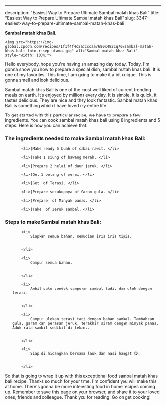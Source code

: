 ---
description: "Easiest Way to Prepare Ultimate Sambal matah khas Bali"
title: "Easiest Way to Prepare Ultimate Sambal matah khas Bali"
slug: 3347-easiest-way-to-prepare-ultimate-sambal-matah-khas-bali

<p>
	<strong>Sambal matah khas Bali</strong>. 
	
</p>
<p>
	
	<img src="https://img-global.cpcdn.com/recipes/1f1f4f4c2adcccaa/680x482cq70/sambal-matah-khas-bali-foto-resep-utama.jpg" alt="Sambal matah khas Bali" style="width: 100%;">
	
	
</p>
<p>
	Hello everybody, hope you're having an amazing day today. Today, I'm gonna show you how to prepare a special dish, sambal matah khas bali. It is one of my favorites. This time, I am going to make it a bit unique. This is gonna smell and look delicious.
</p>
	
<p>
	Sambal matah khas Bali is one of the most well liked of current trending meals on earth. It's enjoyed by millions every day. It is simple, it is quick, it tastes delicious. They are nice and they look fantastic. Sambal matah khas Bali is something which I have loved my entire life.
</p>
<p>
	
</p>

<p>
To get started with this particular recipe, we have to prepare a few ingredients. You can cook sambal matah khas bali using 8 ingredients and 5 steps. Here is how you can achieve that.
</p>

<h3>The ingredients needed to make Sambal matah khas Bali:</h3>

<ol>
	
		<li>{Make ready 5 buah of cabai rawit. </li>
	
		<li>{Take 1 siung of bawang merah. </li>
	
		<li>{Prepare 2 helai of daun jeruk. </li>
	
		<li>{Get 1 batang of serai. </li>
	
		<li>{Get  of Terasi. </li>
	
		<li>{Prepare secukupnya of Garam gula. </li>
	
		<li>{Prepare  of Minyak panas. </li>
	
		<li>{Take  of Jeruk sambal. </li>
	
</ol>
<p>
	
</p>

<h3>Steps to make Sambal matah khas Bali:</h3>

<ol>
	
		<li>
			Siapkan semua bahan. Kemudian iris iris tipis.
			
			
		</li>
	
		<li>
			Campur semua bahan.
			
			
		</li>
	
		<li>
			Ambil satu sendok campuran sambal tadi, dan ulek dengan terasi.
			
			
		</li>
	
		<li>
			Campur ulekan terasi tadi dengan bahan sambal. Tambahkan gula, garam dan perasan jeruk, terakhir siram dengan minyak panas. Aduk rata sambil sedikit di tekan..
			
			
		</li>
	
		<li>
			Siap di hidangkan bersama lauk dan nasi hangat 😋.
			
			
		</li>
	
</ol>

<p>
	
</p>

<p>
	So that is going to wrap it up with this exceptional food sambal matah khas bali recipe. Thanks so much for your time. I'm confident you will make this at home. There's gonna be more interesting food in home recipes coming up. Remember to save this page on your browser, and share it to your loved ones, friends and colleague. Thank you for reading. Go on get cooking!
</p>
